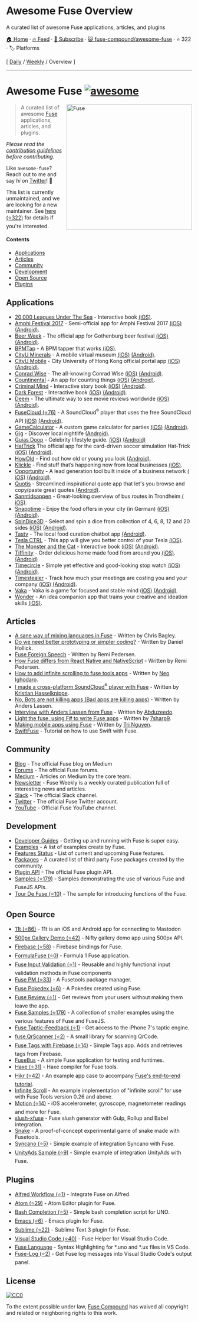 # Awesome Fuse Overview

A curated list of awesome Fuse applications, articles, and plugins

[🏠 Home](/README.md) · [🔥 Feed](https://www.trackawesomelist.com/fuse-compound/awesome-fuse/rss.xml) · [📮 Subscribe](https://trackawesomelist.us17.list-manage.com/subscribe?u=d2f0117aa829c83a63ec63c2f&id=36a103854c) · [😺 fuse-compound/awesome-fuse](https://github.com/fuse-compound/awesome-fuse) · ⭐ 322 · 🏷️ Platforms

[ [Daily](/content/fuse-compound/awesome-fuse/README.md) / [Weekly](/content/fuse-compound/awesome-fuse/week/README.md) / Overview ]

---

# Awesome Fuse [![awesome](https://cdn.rawgit.com/sindresorhus/awesome/master/media/badge.svg)](https://github.com/sindresorhus/awesome)

[<img src="https://user-images.githubusercontent.com/499192/31740578-13ed7990-b452-11e7-96ca-e7fb898edff0.png" align="right" alt="Fuse" width="340">](https://www.fusetools.com/)

> A curated list of awesome [Fuse](https://www.fusetools.com/) applications, articles, and plugins.

*Please read the [contribution guidelines](https://github.com/fuse-compound/awesome-fuse/blob/master/README.md/CONTRIBUTING.md) before contributing.*

Like `awesome-fuse`? Reach out to me and say *hi* on [Twitter](https://twitter.com/fusetools)! 👋

This list is currently unmaintained, and we are looking for a new maintainer. See [here (⭐322)](https://github.com/fuse-compound/awesome-fuse/issues/57) for details if you're interested.

#### Contents

*   [Applications](#applications)
*   [Articles](#articles)
*   [Community](#community)
*   [Development](#development)
*   [Open Source](#open-source)
*   [Plugins](#plugins)

## Applications

*   [20,000 Leagues Under The Sea](https://itunes.apple.com/us/app/20-000-leagues-under-sea-pathbook/id1187726369) - Interactive book [(​iOS)](https://itunes.apple.com/us/app/20-000-leagues-under-sea-pathbook/id1187726369).
*   [Amphi Festival 2017](http://www.amphi-festival.de/) - Semi-official app for Amphi Festival 2017 [(​iOS)](https://itunes.apple.com/us/app/amphi-festival-2017/id1258744398) [(Android)](https://play.google.com/store/apps/details?id=org.knatten.AmphiFestival2017).
*   [Beer Week](http://gbgbeerweek.se/) - The official app for Gothenburg beer festival [(​iOS)](https://itunes.apple.com/se/app/beer-week/id1094707718) [(Android)](https://play.google.com/store/apps/details?id=com.gbgbeerweek).
*   [BPMTap](https://itunes.apple.com/WebObjects/MZStore.woa/wa/viewSoftware?id=1072222649) - A BPM tapper that works [(​iOS)](https://itunes.apple.com/WebObjects/MZStore.woa/wa/viewSoftware?id=1072222649).
*   [CityU Minerals](https://play.google.com/store/apps/details?id=hk.edu.cityu.minerals) - A mobile virtual museum [(iOS)](https://itunes.apple.com/hk/app/cityu-minerals/id1164394395) [(Android)](https://play.google.com/store/apps/details?id=hk.edu.cityu.minerals).
*   [CityU Mobile](https://play.google.com/store/apps/details?id=hk.edu.cityu.minerals) - City University of Hong Kong official portal app [(iOS)](https://itunes.apple.com/us/app/cityu-mobile/id750718911) [(Android)](https://play.google.com/store/apps/details?id=hk.edu.cityu.mobile).
*   [Conrad Wise](https://itunes.apple.com/us/app/conrad-wise/id1090322679) - The all-knowing Conrad Wise [(​iOS)](https://itunes.apple.com/us/app/conrad-wise/id1090322679) [(Android)](https://play.google.com/store/apps/details?id=com.ConradWise).
*   [Countinental](https://itunes.apple.com/us/app/countinental/id1065815345) - An app for counting things [(​iOS)](https://itunes.apple.com/us/app/countinental/id1065815345) [(Android)](https://play.google.com/store/apps/details?id=com.Countinental).
*   [Criminal Mind](https://livingabook.com) - Interactive story book [(​iOS)](https://itunes.apple.com/us/app/mente-criminal-living-a-book/id924788775) [(Android)](https://play.google.com/store/apps/details?id=com.livingabook.mentecriminal).
*   [Dark Forest](https://livingabook.com) - Interactive book [(​iOS)](https://itunes.apple.com/mx/app/dark-forest-living-a-book/id695442145) [(Android)](https://play.google.com/store/apps/details?id=com.livingabook.darkforest).
*   [Deem](http://deemapp.co/) - The ultimate way to see movie reviews worldwide [(​iOS)](https://itunes.apple.com/app/deem-movies/id1057365760) [(Android)](https://play.google.com/store/apps/details?id=com.deem).
*   [FuseCloud (⭐76)](https://github.com/fusetools/FuseCloud) - A SoundCloud<sup>®</sup> player that uses the free SoundCloud API [(iOS)](https://itunes.apple.com/us/app/fusecloud/id1173516856) [(Android)](https://play.google.com/store/apps/details?id=com.fuse.fusecloud\&hl=en).
*   [GameCalculator](https://itunes.apple.com/us/app/gamecalculator/id952709405) - A custom game calculator for parties [(​iOS)](https://itunes.apple.com/us/app/gamecalculator/id952709405) [(Android)](https://play.google.com/store/apps/details?id=com.GameCalculator).
*   [Gig](https://play.google.com/store/apps/details?id=com.littleboat.gig) - Discover local nightlife [(Android)](https://play.google.com/store/apps/details?id=com.littleboat.gig).
*   [Guias Doop](http://guiadoop.com.br/download/) - Celebrity lifestyle guide. [(​iOS)](https://itunes.apple.com/br/app/guias-doop/id1235335392) [(Android)](https://play.google.com/store/apps/details?id=br.com.guiadoop.fuse)
*   [HatTrick](http://htgame.uk) The official app for the card-driven soccer simulation Hat-Trick [(​iOS)](https://itunes.apple.com/cl/app/hattrick-companion-app/id1160945812) [(Android)](https://play.google.com/store/apps/details?id=com.apps.hattrick).
*   [HowOld](https://play.google.com/store/apps/details?id=com.HowOld) - Find out how old or young you look [(Android​)](https://play.google.com/store/apps/details?id=com.HowOld).
*   [Klickle](https://itunes.apple.com/us/app/klickle/id873427610) - Find stuff that’s happening now from local businesses [(​iOS)](https://itunes.apple.com/us/app/klickle/id873427610).
*   [Opportunity](https://myopportunity.com/) - A lead generation tool built inside of a business network [(​iOS)](https://itunes.apple.com/us/app/opportunity-business-opportunities/id1120189533) [(Android)](https://play.google.com/store/apps/details?id=com.opprtunity.opprtunityapp).
*   [Quotis](https://play.google.com/store/apps/details?id=com.qubatetech.quotis) - Streamlined inspirational quote app that let's you browse and copy/paste great quotes [(Android)](https://play.google.com/store/apps/details?id=com.qubatetech.quotis).
*   [Sanntidsappen](https://sanntidsappen.9u.no/) - Great-looking overview of bus routes in Trondheim [(​iOS)](https://itunes.apple.com/no/app/sanntidsappen/id1106042398).
*   [Snapptime](https://snapptime.de/) - Enjoy the food offers in your city (in German) [(​iOS)](https://itunes.apple.com/de/app/snapptime/id1162387536) [(Android)](https://play.google.com/store/apps/details?id=de.snapptime).
*   [SpinDice3D](https://itunes.apple.com/us/app/spindice3d/id1082656455) - Select and spin a dice from collection of 4, 6, 8, 12 and 20 sides [(​iOS)](https://itunes.apple.com/us/app/spindice3d/id1082656455) [(Android)](https://play.google.com/store/apps/details?id=com.SpinDice).
*   [Tasty](https://play.google.com/store/apps/details?id=net.tastyapp.tasty\&hl=en) - The local food curation chatbot app [(Android)](https://play.google.com/store/apps/details?id=net.tastyapp.tasty\&hl=en).
*   [Tesla CTRL](https://itunes.apple.com/no/app/teslactrls/id1120560798) - This app will give you better control of your Tesla [(​iOS)](https://itunes.apple.com/no/app/teslactrls/id1120560798).
*   [The Monster and the Cat](https://livingabook.com) - Interactive book [(​iOS)](https://itunes.apple.com/mx/app/the-monster-and-the-cat/id726779970) [(Android)](https://play.google.com/store/apps/details?id=com.livingabook.monsterandcat).
*   [Tiffinity](https://itunes.apple.com/us/app/tiffinity/id1191434201) - Order delicious home made food from around you [(​iOS)](https://itunes.apple.com/us/app/tiffinity/id1191434201). [(Android)](https://play.google.com/store/apps/details?id=com.apps.tiffinityapp)
*   [Timecircle](https://itunes.apple.com/bt/app/timecircle/id1068220814) - Simple yet effective and good-looking stop watch [(​iOS)](https://itunes.apple.com/bt/app/timecircle/id1068220814) [(Android)](https://play.google.com/store/apps/details?id=com.vegardstrand.TimeCircle).
*   [Timestealer](https://itunes.apple.com/us/app/timestealer/id1073144825) - Track how much your meetings are costing you and your company [(​iOS)](https://itunes.apple.com/us/app/timestealer/id1073144825) [(Android)](https://play.google.com/store/apps/details?id=com.Timestealer).
*   [Vaka](https://itunes.apple.com/us/app/vaka/id1077345742) - Vaka is a game for focused and stable mind [(​iOS)](https://itunes.apple.com/us/app/vaka/id1077345742) [(Android)](https://play.google.com/store/apps/details?id=com.Vaka).
*   [Wonder](https://getwonder.io/) - An idea companion app that trains your creative and ideation skills [(​iOS)](https://itunes.apple.com/se/app/wonder-creativity-training/id1090880488).

## Articles

*   [A sane way of mixing languages in Fuse](https://medium.com/@fusetools/a-sane-way-of-mixing-languages-in-fuse-660b351c2f96) - Written by Chris Bagley.
*   [Do we need better prototyping or simpler coding?](https://blog.prototypr.io/do-we-need-better-prototyping-or-simpler-coding-269109426313#.7c7y1vgx7) - Written by Daniel Hollick.
*   [Fuse Foreign Speech](https://medium.com/@fusetools/fuse-foreign-speech-c4d888b505ec) - Written by Remi Pedersen.
*   [How Fuse differs from React Native and NativeScript](https://medium.com/@fusetools/how-fuse-differs-from-react-native-and-nativescript-525344f02aaf#.pa1n8uh5l) - Written by Remi Pedersen.
*   [How to add infinite scrolling to fuse tools apps](https://www.creativitykills.co/how-to-add-infinite-scrolling-to-fuse-app/) - Written by [Neo Ighodaro](https://github.com/neoighodaro).
*   [I made a cross-platform SoundCloud<sup>®</sup> player with Fuse](https://medium.com/@fusetools/i-made-a-cross-platform-soundcloud-player-with-fuse-9fb1e62b7db1#.5lhmtwovz) - Written by [Kristian Hasselknippe](https://github.com/kristianhasselknippe/).
*   [No, Bots are not killing apps (Bad apps are killing apps)](https://blog.prototypr.io/bots-wont-replace-apps-c88ff164990c#.2sp9vfqtv) - Written by Anders Lassen.
*   [Interview with Anders Lassen from Fuse](http://abduzeedo.com/interview-anders-lassen-fuse) - Written by [Abduzeedo](http://abduzeedo.com/).
*   [Light the fuse, using F# to write Fuse apps](http://7sharpnine.com/2016/06/03/light-the-fuse/) - Written by [7sharp9](https://github.com/7sharp9/).
*   [Making mobile apps using Fuse](https://tmn.io/read/2015-11-22-making-mobile-apps-using-Fuse) - Written by [Tri Nguyen](https://github.com/tmn/).
*   [SwiftFuse](https://github.com/YugoCode/SwiftFuse/blob/master/README.md) - Tutorial on how to use Swift with Fuse.

## Community

*   [Blog](https://medium.com/@fusetools/latest) - The official Fuse blog on Medium
*   [Forums](https://www.fusetools.com/community/forums) - The official Fuse forums.
*   [Medium](https://medium.com/@fusetools) - Articles on Medium by the core team.
*   [Newsletter](http://weekly.fusetools.com/) - Fuse Weekly is a weekly curated publication full of interesting news and articles.
*   [Slack](https://slackcommunity.fusetools.com/) - The official Slack channel.
*   [Twitter](https://twitter.com/fusetools) - The official Fuse Twitter account.
*   [YouTube](https://www.youtube.com/channel/UCPizp_2dBkLlXRFnbieG3Qw/feed) - Official Fuse YouTube channel.

## Development

*   [Developer Guides](https://www.fusetools.com/docs) - Getting up and running with Fuse is super easy.
*   [Examples](https://www.fusetools.com/examples) - A list of examples create by Fuse.
*   [Features Status](https://www.fusetools.com/docs/features) - List of current and upcoming Fuse features.
*   [Packages](https://www.fusetools.com/docs/packages) - A curated list of third party Fuse packages created by the community.
*   [Plugin API](https://www.fusetools.com/docs/technical-corner/fuse-protocol) - The official Fuse plugin API.
*   [Samples (⭐179)](https://github.com/fusetools/fuse-samples/) - Samples demonstrating the use of various Fuse and FuseJS APIs.
*   [Tour De Fuse (⭐10)](https://github.com/englekk/TourDeFuse) - The sample for introducing functions of the Fuse.

## Open Source

*   [11t (⭐86)](https://github.com/jeroensmeets/mastodon-app) - 11t is an iOS and Android app for connecting to Mastodon
*   [500px Gallery Demo (⭐42)](https://github.com/jveres/D500px) - Nifty gallery demo app using 500px API.
*   [Firebase (⭐58)](https://github.com/fuse-compound/Fuse.Firebase) - Firebase bindings for Fuse.
*   [FormulaFuse (⭐0)](https://github.com/sanderdan/FormulaFuse) - Formula 1 Fuse application.
*   [Fuse Input Validation (⭐1)](https://github.com/mokko-lab/fuse-input-validation) - Reusable and highly functional input validation methods in Fuse components
*   [Fuse PM (⭐33)](https://github.com/bolav/fusepm) - A Fusetools package manager.
*   [Fuse Pokedex (⭐6)](https://github.com/franzsilva/FusePokeDex) - A Pokedex created using Fuse.
*   [Fuse Review (⭐1)](https://github.com/LuisRodriguezLD/Fuse-RequestReview) - Get reviews from your users without making them leave the app.
*   [Fuse Samples (⭐179)](https://github.com/fusetools/fuse-samples) - A collection of smaller examples using the various features of Fuse and FuseJS.
*   [Fuse Taptic-Feedback (⭐1)](https://github.com/LuisRodriguezLD/Fuse-TapticFeedback) - Get access to the iPhone 7's taptic engine.
*   [fuse.QrScanner (⭐2)](https://github.com/glenfordwilliams/fuse.QrScanner) - A small library for scanning QrCode.
*   [Fuse Tags with Firebase (⭐14)](https://github.com/LuisRodriguezLD/Fuse-Tags-with-Firebase) - Simple Tags app. Adds and retrieves tags from Firebase.
*   [FuseBus](http://tmn.github.io/FuseBus/) - A simple Fuse application for testing and funtimes.
*   [Haxe (⭐31)](https://github.com/elsassph/fusetools-haxe) - Haxe compiler for Fuse tools.
*   [Hikr (⭐42)](https://github.com/fusetools/hikr) - An example app case to accompany [Fuse's end-to-end tutorial](https://www.fusetools.com/docs/tutorial/tutorial).
*   [Infinite Scroll](https://bitbucket.org/uzeidurs/fuse-infinite-scroll/) - An example implementation of "infinite scroll" for use with Fuse Tools version 0.26 and above.
*   [Motion (⭐14)](https://github.com/AlexGustafsson/fuse-motion) - iOS accelerometer, gyroscope, magnetometer readings and more for Fuse.
*   [slush-xfuse](https://www.npmjs.com/package/slush-xfuse) - Fuse slush generator with Gulp, Rollup and Babel integration.
*   [Snake](https://bitbucket.org/uzeidurs/fuse-snake/) - A proof-of-concept experimental game of snake made with Fusetools.
*   [Syncano (⭐5)](https://github.com/Syncano/syncano-fuse-example) - Simple example of integration Syncano with Fuse.
*   [UnityAds Sample (⭐9)](https://github.com/englekk/Fusetools_UnityAdsSample) - Simple example of integration UnityAds with Fuse.

## Plugins

*   [Alfred Workflow (⭐1)](https://github.com/Hazealign/fuse-alfred-workflow) - Integrate Fuse on Alfred.
*   [Atom (⭐29)](https://github.com/fusetools/Fuse.AtomPlugin) - Atom Editor plugin for Fuse.
*   [Bash Completion (⭐5)](https://github.com/fusetools/UnoBashCompletion) - Simple bash completion script for UNO.
*   [Emacs (⭐6)](https://github.com/kristianhasselknippe/fuse-mode) - Emacs plugin for Fuse.
*   [Sublime (⭐22)](https://github.com/fusetools/Fuse.SublimePlugin) - Sublime Text 3 plugin for Fuse.
*   [Visual Studio Code (⭐40)](https://github.com/Hazealign/vscode-fuse) - Fuse Helper for Visual Studio Code.
*   [Fuse Language](https://marketplace.visualstudio.com/items?itemName=naumovs.vscode-fuse-syntax) - Syntax Highlighting for \*.uno and \*.ux files in VS Code.
*   [Fuse-Log (⭐2)](https://github.com/bstrr/vscode-fuse-log) - Get Fuse log messages into Visual Studio Code's output panel.

## License

[![CC0](https://mirrors.creativecommons.org/presskit/buttons/88x31/svg/cc-zero.svg)](https://creativecommons.org/publicdomain/zero/1.0/)

To the extent possible under law, [Fuse Compound](https://github.com/fuse-compound) has waived all copyright and related or neighboring rights to this work.

